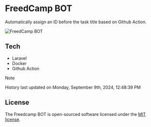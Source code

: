 # FreedCamp BOT

Automatically assign an ID before the task title based on Github Action.

![FreedCamp BOT](https://repository-images.githubusercontent.com/737932867/7d34798b-2680-471c-b089-a78a718d3d6a)

## Tech

- Laravel
- Docker
- Github Action

> [!NOTE]  
> History last updated on Monday, September 9th, 2024, 12:48:39 PM

## License

The Freedcamp BOT is open-sourced software licensed under the [MIT license](https://opensource.org/licenses/MIT).
